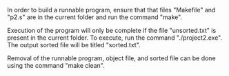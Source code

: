 In order to build a runnable program, ensure that that files "Makefile" and "p2.s" are in the current folder and run the command "make".

Execution of the program will only be complete if the file "unsorted.txt" is present in the current folder. To execute, run the command "./project2.exe". The output sorted file will be titled "sorted.txt".

Removal of the runnable program, object file, and sorted file can be done using the command "make clean".
